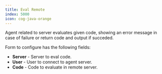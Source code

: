 ```yaml
---
title: Eval Remote
index: 5000
icon: cog-java-orange
---
```


Agent related to server evaluates given code, showing an error message in
case of failure or return code and output if succeded.

Form to configure has the following fields:

- **Server** - Server to eval code.
- **User** - User to connect to agent server.
- **Code** - Code to evaluate in remote server.